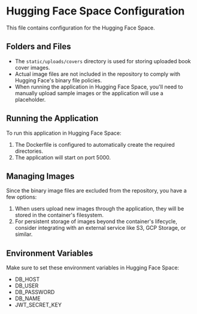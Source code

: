 # Hugging Face Space Configuration
This file contains configuration for the Hugging Face Space.

## Folders and Files

- The `static/uploads/covers` directory is used for storing uploaded book cover images.
- Actual image files are not included in the repository to comply with Hugging Face's binary file policies.
- When running the application in Hugging Face Space, you'll need to manually upload sample images or the application will use a placeholder.

## Running the Application

To run this application in Hugging Face Space:

1. The Dockerfile is configured to automatically create the required directories.
2. The application will start on port 5000.

## Managing Images

Since the binary image files are excluded from the repository, you have a few options:

1. When users upload new images through the application, they will be stored in the container's filesystem.
2. For persistent storage of images beyond the container's lifecycle, consider integrating with an external service like S3, GCP Storage, or similar.

## Environment Variables

Make sure to set these environment variables in Hugging Face Space:
- DB_HOST
- DB_USER
- DB_PASSWORD
- DB_NAME
- JWT_SECRET_KEY
